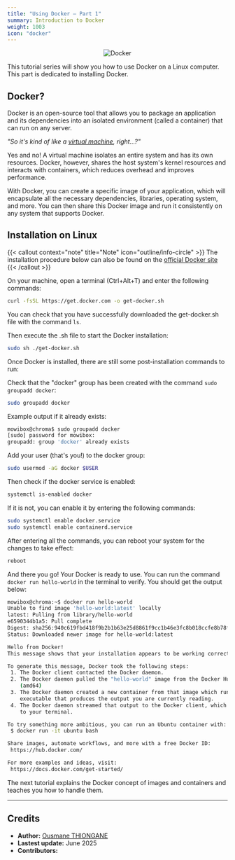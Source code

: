 ```yaml
---
title: "Using Docker – Part 1"
summary: Introduction to Docker
weight: 1003
icon: "docker"
---
```


<p align="center">
    <img src="/chroma/images/docker1.png" alt="Docker" class="w-full h-auto" />
</p>

This tutorial series will show you how to use Docker on a Linux computer. This part is dedicated to installing Docker.

## Docker?

Docker is an open-source tool that allows you to package an application and its dependencies into an isolated environment (called a container) that can run on any server.

_"So it's kind of like a [virtual machine](https://cloud.google.com/learn/what-is-a-virtual-machine?hl=en), right...?"_

Yes and no! A virtual machine isolates an entire system and has its own resources. Docker, however, shares the host system's kernel resources and interacts with containers, which reduces overhead and improves performance.

With Docker, you can create a specific image of your application, which will encapsulate all the necessary dependencies, libraries, operating system, and more. You can then share this Docker image and run it consistently on any system that supports Docker.

## Installation on Linux

{{< callout context="note" title="Note" icon="outline/info-circle" >}}
The installation procedure below can also be found on the [official Docker site](https://docs.docker.com/engine/install/ubuntu)
{{< /callout >}}

On your machine, open a terminal (Ctrl+Alt+T) and enter the following commands:

```bash {frame="none"}
curl -fsSL https://get.docker.com -o get-docker.sh
```

You can check that you have successfully downloaded the get-docker.sh file with the command `ls`.

Then execute the .sh file to start the Docker installation:

```bash {frame="none"}
sudo sh ./get-docker.sh
```

Once Docker is installed, there are still some post-installation commands to run:

Check that the "docker" group has been created with the command `sudo groupadd docker`:

```bash {frame="none"}
sudo groupadd docker
```

Example output if it already exists:

```bash {title="Terminal"}
mowibox@chroma$ sudo groupadd docker
[sudo] password for mowibox:
groupadd: group 'docker' already exists
```

Add your user (that's you!) to the docker group:

```bash {frame="none"}
sudo usermod -aG docker $USER
```

Then check if the docker service is enabled:

```bash {frame="none"}
systemctl is-enabled docker
```

If it is not, you can enable it by entering the following commands:

```bash {frame="none"}
sudo systemctl enable docker.service
sudo systemctl enable containerd.service
```

After entering all the commands, you can reboot your system for the changes to take effect:

```bash {frame="none"}
reboot
```

And there you go! Your Docker is ready to use. You can run the command `docker run hello-world` in the terminal to verify. You should get the output below:

```bash {title="Terminal"}
mowibox@chroma:~$ docker run hello-world
Unable to find image 'hello-world:latest' locally
latest: Pulling from library/hello-world
e6590344b1a5: Pull complete
Digest: sha256:940c619fbd418f9b2b1b63e25d8861f9cc1b46e3fc8b018ccfe8b78f19b8cc4f
Status: Downloaded newer image for hello-world:latest

Hello from Docker!
This message shows that your installation appears to be working correctly.

To generate this message, Docker took the following steps:
 1. The Docker client contacted the Docker daemon.
 2. The Docker daemon pulled the "hello-world" image from the Docker Hub.
    (amd64)
 3. The Docker daemon created a new container from that image which runs the
    executable that produces the output you are currently reading.
 4. The Docker daemon streamed that output to the Docker client, which sent it
    to your terminal.

To try something more ambitious, you can run an Ubuntu container with:
 $ docker run -it ubuntu bash

Share images, automate workflows, and more with a free Docker ID:
 https://hub.docker.com/

For more examples and ideas, visit:
 https://docs.docker.com/get-started/
```

The next tutorial explains the Docker concept of images and containers and teaches you how to handle them.

---

## Credits

* **Author:** [Ousmane THIONGANE](https://github.com/Mowibox)
* **Lastest update:** June 2025
* **Contributors:**
